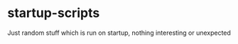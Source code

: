 startup-scripts
===============

Just random stuff which is run on startup, nothing interesting or unexpected
